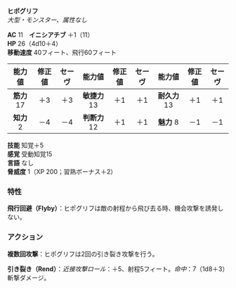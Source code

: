 **ヒポグリフ**  
*大型・モンスター、属性なし*

**AC** 11　**イニシアチブ** ＋1（11）  
**HP** 26（4d10＋4）  
**移動速度** 40フィート、飛行60フィート

| 能力値 | 修正値 | セーヴ | 能力値 | 修正値 | セーヴ | 能力値 | 修正値 | セーヴ |
|:---:|:---:|:---:|:---:|:---:|:---:|:---:|:---:|:---:|
| **筋力** 17 | ＋3 | ＋3 | **敏捷力** 13 | ＋1 | ＋1 | **耐久力** 13 | ＋1 | ＋1 |
| **知力** 2 | －4 | －4 | **判断力** 12 | ＋1 | ＋1 | **魅力** 8 | －1 | －1 |

**技能** 知覚＋5  
**感覚** 受動知覚15  
**言語** なし  
**脅威度** 1（XP 200；習熟ボーナス＋2）

### 特性
**飛行回避（Flyby）**：ヒポグリフは敵の射程から飛び去る時、機会攻撃を誘発しない。

### アクション
**複数回攻撃**：ヒポグリフは2回の引き裂き攻撃を行う。

**引き裂き（Rend）**：*近接攻撃ロール*：＋5、射程5フィート。*命中*：7（1d8＋3）斬撃ダメージ。